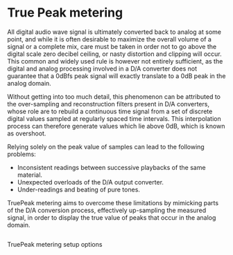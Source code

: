 # True Peak metering
All digital audio wave signal is ultimately converted back to analog at some point, and while it is
often desirable to maximize the overall volume of a signal or a complete mix, care must be taken in
order not to go above the digital scale zero decibel ceiling, or nasty distortion and clipping will
occur. This common and widely used rule is however not entirely sufficient, as the digital and analog
processing involved in a D/A converter does not guarantee that a 0dBfs peak signal will exactly
translate to a 0dB peak in the analog domain.

Without getting into too much detail, this phenomenon can be attributed to the over-sampling and
reconstruction filters present in D/A converters, whose role are to rebuild a continuous time signal
from a set of discrete digital values sampled at regularly spaced time intervals. This interpolation
process can therefore generate values which lie above 0dB, which is known as overshoot.

Relying solely on the peak value of samples can lead to the following problems:

* Inconsistent readings between successive playbacks of the same material.
* Unexpected overloads of the D/A output converter.
* Under-readings and beating of pure tones.


TruePeak metering aims to overcome these limitations by mimicking parts of the D/A conversion process,
effectively up-sampling the measured signal, in order to display the true value of peaks that occur in
the analog domain.



<image name="TruePeakMeterSetup"
filename="C:\Sources\Flux\FluxtAnalyzer\Software\FluxTAnalyzer\Documents\graphics\Cropped\Metering\TruePeakMeterSetup.png"></image>

TruePeak metering setup options



